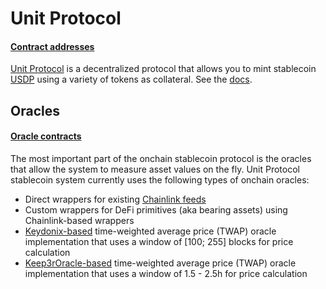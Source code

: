 # Unit Protocol

#### [Contract addresses](CONTRACTS.md)

[Unit Protocol](https://unit.xyz/) is a decentralized protocol that allows you to mint stablecoin [USDP](contracts/USDP.sol) using a variety of tokens as collateral. See the [docs](https://docs.unit.xyz/).


## Oracles

#### [Oracle contracts](CONTRACTS.md#Oracles)

The most important part of the onchain stablecoin protocol is the oracles that allow the system to measure asset values on the fly. Unit Protocol stablecoin system currently uses the following types of onchain oracles:

- Direct wrappers for existing [Chainlink feeds](https://data.chain.link/)
- Custom wrappers for DeFi primitives (aka bearing assets) using Chainlink-based wrappers
- [Keydonix-based](https://github.com/keydonix/uniswap-oracle) time-weighted average price (TWAP) oracle implementation that uses a window of [100; 255] blocks for price calculation
- [Keep3rOracle-based](https://github.com/keep3r-network/keep3r.network/blob/master/contracts/jobs/UniswapV2Oracle.sol) time-weighted average price (TWAP) oracle implementation that uses a window of 1.5 - 2.5h for price calculation
